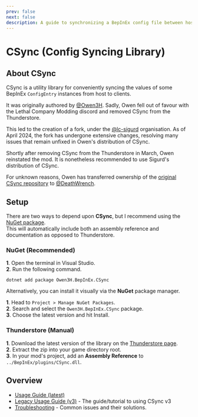 ```yaml
---
prev: false
next: false
description: A guide to synchronizing a BepInEx config file between host and clients using the CSync library.
---
```


# CSync (Config Syncing Library)

## About CSync

CSync is a utility library for conveniently syncing the values of some BepInEx `ConfigEntry`
instances from host to clients.

It was originally authored by [@Owen3H](https://github.com/Owen3H). Sadly, Owen fell out of favour
with the Lethal Company Modding discord and removed CSync from the Thunderstore.

This led to the creation of a fork, under the [@lc-sigurd](https://github.com/lc-sigurd) organisation. As of
April 2024, the fork has undergone extensive changes, resolving many issues that remain unfixed in Owen's
distribution of CSync.

Shortly after removing CSync from the Thunderstore in March, Owen reinstated the mod. It is nonetheless
recommended to use Sigurd's distribution of CSync.

For unknown reasons, Owen has transferred ownership of the [original CSync repository](https://github.com/DeathWrench/CSync) to 
[@DeathWrench](https://github.com/DeathWrench). 

## Setup
There are two ways to depend upon **CSync**, but I recommend using the [NuGet package](https://www.nuget.org/packages/Owen3H.BepInEx.CSync).<br>
This will automatically include both an assembly reference and documentation as opposed to Thunderstore.

### NuGet (Recommended)
**1**. Open the terminal in Visual Studio.<br>
**2**. Run the following command.
```console
dotnet add package Owen3H.BepInEx.CSync
```

Alternatively, you can install it visually via the **NuGet** package manager.

**1**. Head to `Project > Manage NuGet Packages`.<br>
**2**. Search and select the `Owen3H.BepInEx.CSync` package.<br>
**3**. Choose the latest version and hit Install.

### Thunderstore (Manual)
**1**. Download the latest version of the library on the [Thunderstore page](https://thunderstore.io/c/lethal-company/p/Owen3H/CSync/).<br>
**2**. Extract the zip into your game directory root.<br>
**3**. In your mod's project, add an **Assembly Reference** to `../BepInEx/plugins/CSync.dll`.

## Overview
- [Usage Guide (latest)](/dev/apis/csync/usage-guide)
- [Legacy Usage Guide (v3)](/dev/apis/csync/v3-usage-guide) - The guide/tutorial to using CSync v3
- [Troubleshooting](/dev/apis/csync/troubleshooting) - Common issues and their solutions.